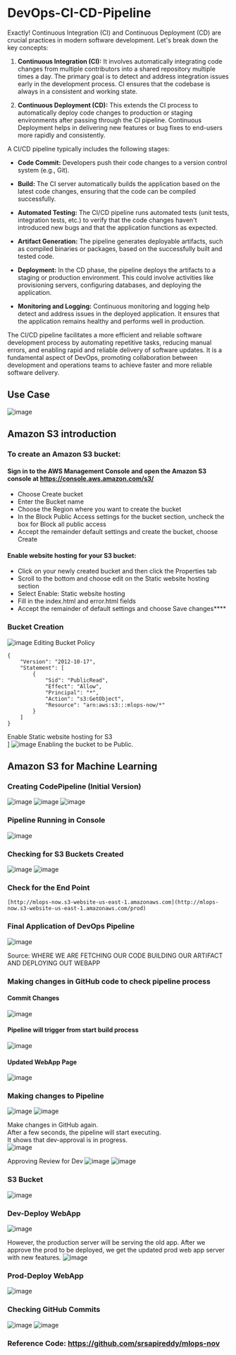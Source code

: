 # DevOps-CI-CD-Pipeline

Exactly! Continuous Integration (CI) and Continuous Deployment (CD) are crucial practices in modern software development. Let's break down the key concepts: </br>

1. **Continuous Integration (CI):** It involves automatically integrating code changes from multiple contributors into a shared repository multiple times a day. The primary goal is to detect and address integration issues early in the development process. CI ensures that the codebase is always in a consistent and working state. </br>

2. **Continuous Deployment (CD):** This extends the CI process to automatically deploy code changes to production or staging environments after passing through the CI pipeline. Continuous Deployment helps in delivering new features or bug fixes to end-users more rapidly and consistently. </br>

A CI/CD pipeline typically includes the following stages:

- **Code Commit:** Developers push their code changes to a version control system (e.g., Git). </br>

- **Build:** The CI server automatically builds the application based on the latest code changes, ensuring that the code can be compiled successfully. </br>

- **Automated Testing:** The CI/CD pipeline runs automated tests (unit tests, integration tests, etc.) to verify that the code changes haven't introduced new bugs and that the application functions as expected. </br>

- **Artifact Generation:** The pipeline generates deployable artifacts, such as compiled binaries or packages, based on the successfully built and tested code. </br>

- **Deployment:** In the CD phase, the pipeline deploys the artifacts to a staging or production environment. This could involve activities like provisioning servers, configuring databases, and deploying the application. </br>

- **Monitoring and Logging:** Continuous monitoring and logging help detect and address issues in the deployed application. It ensures that the application remains healthy and performs well in production.

The CI/CD pipeline facilitates a more efficient and reliable software development process by automating repetitive tasks, reducing manual errors, and enabling rapid and reliable delivery of software updates. It is a fundamental aspect of DevOps, promoting collaboration between development and operations teams to achieve faster and more reliable software delivery. </br>

## Use Case</br>
![image](https://github.com/srsapireddy/AWS-Machine-Learning-Operations-MLOps/assets/32967087/eb34157e-6ad7-47ab-bb9c-804a751155d4)

## Amazon S3 introduction</br>
### To create an Amazon S3 bucket:

#### Sign in to the AWS Management Console and open the Amazon S3 console at https://console.aws.amazon.com/s3/
* Choose Create bucket
* Enter the Bucket name
* Choose the Region where you want to create the bucket
* In the Block Public Access settings for the bucket section, uncheck the box for Block all public access
* Accept the remainder default settings and create the bucket, choose Create

#### Enable website hosting for your S3 bucket:
* Click on your newly created bucket and then click the Properties tab
* Scroll to the bottom and choose edit on the Static website hosting section
* Select Enable: Static website hosting
* Fill in the index.html and error.html fields
* Accept the remainder of default settings and choose Save changes****

### Bucket Creation
![image](https://github.com/srsapireddy/AWS-Machine-Learning-Operations-MLOps/assets/32967087/a089be21-6275-47cf-a31d-31ae555d861a)
Editing Bucket Policy
```
{
	"Version": "2012-10-17",
	"Statement": [
		{
			"Sid": "PublicRead",
			"Effect": "Allow",
			"Principal": "*",
			"Action": "s3:GetObject",
			"Resource": "arn:aws:s3:::mlops-now/*"
		}
	]
}
```
Enable Static website hosting for S3 </br>]
![image](https://github.com/srsapireddy/AWS-Machine-Learning-Operations-MLOps/assets/32967087/77dc124f-a55f-4512-902d-c8ec09bb4343)
Enabling the bucket to be Public. </br>

## Amazon S3 for Machine Learning 
### Creating CodePipeline (Initial Version)
![image](https://github.com/srsapireddy/AWS-Machine-Learning-Operations-MLOps/assets/32967087/00bfd8ff-fbc3-4b0c-a3fc-3ab999270c22)
![image](https://github.com/srsapireddy/AWS-Machine-Learning-Operations-MLOps/assets/32967087/e9137910-2385-49d4-88de-e5744a03b5a3)
![image](https://github.com/srsapireddy/AWS-Machine-Learning-Operations-MLOps/assets/32967087/f88b5ae9-293f-4f0d-a80e-56f3525561a3)

### Pipeline Running in Console
![image](https://github.com/srsapireddy/AWS-Machine-Learning-Operations-MLOps/assets/32967087/63b9f1b4-a527-4440-bc28-1bd999e5fa62)

### Checking for S3 Buckets Created
![image](https://github.com/srsapireddy/AWS-Machine-Learning-Operations-MLOps/assets/32967087/49c24f1c-9084-4751-a842-2bbf5fd80a96)
![image](https://github.com/srsapireddy/AWS-Machine-Learning-Operations-MLOps/assets/32967087/d66284d7-32cc-4750-a422-5d746dc2aba1)

### Check for the End Point
```
[http://mlops-now.s3-website-us-east-1.amazonaws.com](http://mlops-now.s3-website-us-east-1.amazonaws.com/prod)
```

### Final Application of DevOps Pipeline
![image](https://github.com/srsapireddy/AWS-Machine-Learning-Operations-MLOps/assets/32967087/0f21c1b4-a678-42e2-ab36-0b4d3c34178a)

Source: WHERE WE ARE FETCHING OUR CODE
BUILDING OUR ARTIFACT
AND DEPLOYING OUT WEBAPP

### Making changes in GitHub code to check pipeline process
#### Commit Changes
![image](https://github.com/srsapireddy/AWS-Machine-Learning-Operations-MLOps/assets/32967087/0909def0-3fca-4268-bbb4-d35ecda93a3a)
#### Pipeline will trigger from start build process
![image](https://github.com/srsapireddy/AWS-Machine-Learning-Operations-MLOps/assets/32967087/3331a5a7-859a-4f4b-95a1-f00dca34c183)

#### Updated WebApp Page
![image](https://github.com/srsapireddy/AWS-Machine-Learning-Operations-MLOps/assets/32967087/a49f6ad6-9dda-40fc-b018-a6969899ac6b)

### Making changes to Pipeline
![image](https://github.com/srsapireddy/AWS-Machine-Learning-Operations-MLOps/assets/32967087/e83fc634-7d5d-4f4b-9e88-5e444339742d)
![image](https://github.com/srsapireddy/AWS-Machine-Learning-Operations-MLOps/assets/32967087/25f8d62e-ceba-45e4-ab7b-dbd9c12f8ccf)

Make changes in GitHub again. </br>
After a few seconds, the pipeline will start executing. </br>
It shows that dev-approval is in progress. </br>
![image](https://github.com/srsapireddy/AWS-Machine-Learning-Operations-MLOps/assets/32967087/44e85980-abf8-4987-a53a-b3dd2e983f5d)

Approving Review for Dev
![image](https://github.com/srsapireddy/AWS-Machine-Learning-Operations-MLOps/assets/32967087/8287b92d-43b0-4b1a-bb17-19ad5c70411a)
![image](https://github.com/srsapireddy/AWS-Machine-Learning-Operations-MLOps/assets/32967087/aecd22e2-048c-4fde-805a-6cb3bd13c568)

### S3 Bucket 
![image](https://github.com/srsapireddy/AWS-Machine-Learning-Operations-MLOps/assets/32967087/b76d6d03-4642-4094-92b7-e09975a893a2)

### Dev-Deploy WebApp
![image](https://github.com/srsapireddy/AWS-Machine-Learning-Operations-MLOps/assets/32967087/aa953c0c-4c4d-44e6-b341-d707105be646)

However, the production server will be serving the old app. After we approve the prod to be deployed, we get the updated prod web app server with new features.
![image](https://github.com/srsapireddy/AWS-Machine-Learning-Operations-MLOps/assets/32967087/61a6ad6d-8962-4389-b91e-34e0749824d3)

### Prod-Deploy WebApp
![image](https://github.com/srsapireddy/AWS-Machine-Learning-Operations-MLOps/assets/32967087/595a72bb-fe7f-4d74-a644-7f7d3e3101cb)

### Checking GitHub Commits
![image](https://github.com/srsapireddy/AWS-Machine-Learning-Operations-MLOps/assets/32967087/f5b36b73-1578-4b55-b77b-09cebdf75b91)
![image](https://github.com/srsapireddy/AWS-Machine-Learning-Operations-MLOps/assets/32967087/7160ab32-ecc9-42db-83a6-0b778375b499)

### Reference Code: https://github.com/srsapireddy/mlops-nov
